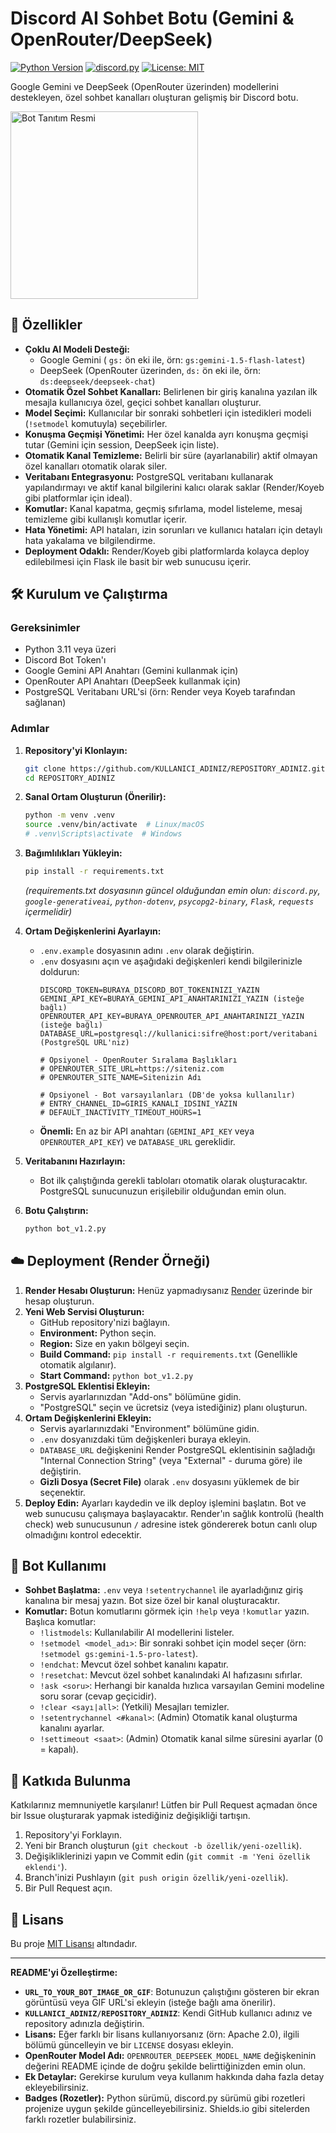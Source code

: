 # Discord AI Sohbet Botu (Gemini & OpenRouter/DeepSeek)

[![Python Version](https://img.shields.io/badge/python-3.11+-blue.svg)](https://www.python.org/downloads/)
[![discord.py](https://img.shields.io/badge/discord.py-2.5.2-7289DA.svg)](https://github.com/Rapptz/discord.py)
[![License: MIT](https://img.shields.io/badge/License-MIT-yellow.svg)](https://opensource.org/licenses/MIT) <!-- veya projenizin lisansı -->

Google Gemini ve DeepSeek (OpenRouter üzerinden) modellerini destekleyen, özel sohbet kanalları oluşturan gelişmiş bir Discord botu.

<img src="https://i.imgur.com/3ZgSW98.png" alt="Bot Tanıtım Resmi" width="300" height="300"/> <!-- İsteğe bağlı: Botun ekran görüntüsü veya GIF'i -->

## 🚀 Özellikler

*   **Çoklu AI Modeli Desteği:**
    *   Google Gemini ( `gs:` ön eki ile, örn: `gs:gemini-1.5-flash-latest`)
    *   DeepSeek (OpenRouter üzerinden, `ds:` ön eki ile, örn: `ds:deepseek/deepseek-chat`)
*   **Otomatik Özel Sohbet Kanalları:** Belirlenen bir giriş kanalına yazılan ilk mesajla kullanıcıya özel, geçici sohbet kanalları oluşturur.
*   **Model Seçimi:** Kullanıcılar bir sonraki sohbetleri için istedikleri modeli (`!setmodel` komutuyla) seçebilirler.
*   **Konuşma Geçmişi Yönetimi:** Her özel kanalda ayrı konuşma geçmişi tutar (Gemini için session, DeepSeek için liste).
*   **Otomatik Kanal Temizleme:** Belirli bir süre (ayarlanabilir) aktif olmayan özel kanalları otomatik olarak siler.
*   **Veritabanı Entegrasyonu:** PostgreSQL veritabanı kullanarak yapılandırmayı ve aktif kanal bilgilerini kalıcı olarak saklar (Render/Koyeb gibi platformlar için ideal).
*   **Komutlar:** Kanal kapatma, geçmiş sıfırlama, model listeleme, mesaj temizleme gibi kullanışlı komutlar içerir.
*   **Hata Yönetimi:** API hataları, izin sorunları ve kullanıcı hataları için detaylı hata yakalama ve bilgilendirme.
*   **Deployment Odaklı:** Render/Koyeb gibi platformlarda kolayca deploy edilebilmesi için Flask ile basit bir web sunucusu içerir.

## 🛠️ Kurulum ve Çalıştırma

### Gereksinimler

*   Python 3.11 veya üzeri
*   Discord Bot Token'ı
*   Google Gemini API Anahtarı (Gemini kullanmak için)
*   OpenRouter API Anahtarı (DeepSeek kullanmak için)
*   PostgreSQL Veritabanı URL'si (örn: Render veya Koyeb tarafından sağlanan)

### Adımlar

1.  **Repository'yi Klonlayın:**
    ```bash
    git clone https://github.com/KULLANICI_ADINIZ/REPOSITORY_ADINIZ.git
    cd REPOSITORY_ADINIZ
    ```

2.  **Sanal Ortam Oluşturun (Önerilir):**
    ```bash
    python -m venv .venv
    source .venv/bin/activate  # Linux/macOS
    # .venv\Scripts\activate  # Windows
    ```

3.  **Bağımlılıkları Yükleyin:**
    ```bash
    pip install -r requirements.txt
    ```
    *(requirements.txt dosyasının güncel olduğundan emin olun: `discord.py`, `google-generativeai`, `python-dotenv`, `psycopg2-binary`, `Flask`, `requests` içermelidir)*

4.  **Ortam Değişkenlerini Ayarlayın:**
    *   `.env.example` dosyasının adını `.env` olarak değiştirin.
    *   `.env` dosyasını açın ve aşağıdaki değişkenleri kendi bilgilerinizle doldurun:
        ```dotenv
        DISCORD_TOKEN=BURAYA_DISCORD_BOT_TOKENINIZI_YAZIN
        GEMINI_API_KEY=BURAYA_GEMINI_API_ANAHTARINIZI_YAZIN (isteğe bağlı)
        OPENROUTER_API_KEY=BURAYA_OPENROUTER_API_ANAHTARINIZI_YAZIN (isteğe bağlı)
        DATABASE_URL=postgresql://kullanici:sifre@host:port/veritabani (PostgreSQL URL'niz)

        # Opsiyonel - OpenRouter Sıralama Başlıkları
        # OPENROUTER_SITE_URL=https://siteniz.com
        # OPENROUTER_SITE_NAME=Sitenizin Adı

        # Opsiyonel - Bot varsayılanları (DB'de yoksa kullanılır)
        # ENTRY_CHANNEL_ID=GIRIS_KANALI_IDSINI_YAZIN
        # DEFAULT_INACTIVITY_TIMEOUT_HOURS=1
        ```
    *   **Önemli:** En az bir API anahtarı (`GEMINI_API_KEY` veya `OPENROUTER_API_KEY`) ve `DATABASE_URL` gereklidir.

5.  **Veritabanını Hazırlayın:**
    *   Bot ilk çalıştığında gerekli tabloları otomatik olarak oluşturacaktır. PostgreSQL sunucunuzun erişilebilir olduğundan emin olun.

6.  **Botu Çalıştırın:**
    ```bash
    python bot_v1.2.py
    ```

## ☁️ Deployment (Render Örneği)

1.  **Render Hesabı Oluşturun:** Henüz yapmadıysanız [Render](https://render.com/) üzerinde bir hesap oluşturun.
2.  **Yeni Web Servisi Oluşturun:**
    *   GitHub repository'nizi bağlayın.
    *   **Environment:** Python seçin.
    *   **Region:** Size en yakın bölgeyi seçin.
    *   **Build Command:** `pip install -r requirements.txt` (Genellikle otomatik algılanır).
    *   **Start Command:** `python bot_v1.2.py`
3.  **PostgreSQL Eklentisi Ekleyin:**
    *   Servis ayarlarınızdan "Add-ons" bölümüne gidin.
    *   "PostgreSQL" seçin ve ücretsiz (veya istediğiniz) planı oluşturun.
4.  **Ortam Değişkenlerini Ekleyin:**
    *   Servis ayarlarınızdaki "Environment" bölümüne gidin.
    *   `.env` dosyanızdaki tüm değişkenleri buraya ekleyin.
    *   `DATABASE_URL` değişkenini Render PostgreSQL eklentisinin sağladığı "Internal Connection String" (veya "External" - duruma göre) ile değiştirin.
    *   **Gizli Dosya (Secret File)** olarak `.env` dosyasını yüklemek de bir seçenektir.
5.  **Deploy Edin:** Ayarları kaydedin ve ilk deploy işlemini başlatın. Bot ve web sunucusu çalışmaya başlayacaktır. Render'ın sağlık kontrolü (health check) web sunucusunun `/` adresine istek göndererek botun canlı olup olmadığını kontrol edecektir.

## 🤖 Bot Kullanımı

*   **Sohbet Başlatma:** `.env` veya `!setentrychannel` ile ayarladığınız giriş kanalına bir mesaj yazın. Bot size özel bir kanal oluşturacaktır.
*   **Komutlar:** Botun komutlarını görmek için `!help` veya `!komutlar` yazın. Başlıca komutlar:
    *   `!listmodels`: Kullanılabilir AI modellerini listeler.
    *   `!setmodel <model_adı>`: Bir sonraki sohbet için model seçer (örn: `!setmodel gs:gemini-1.5-pro-latest`).
    *   `!endchat`: Mevcut özel sohbet kanalını kapatır.
    *   `!resetchat`: Mevcut özel sohbet kanalındaki AI hafızasını sıfırlar.
    *   `!ask <soru>`: Herhangi bir kanalda hızlıca varsayılan Gemini modeline soru sorar (cevap geçicidir).
    *   `!clear <sayı|all>`: (Yetkili) Mesajları temizler.
    *   `!setentrychannel <#kanal>`: (Admin) Otomatik kanal oluşturma kanalını ayarlar.
    *   `!settimeout <saat>`: (Admin) Otomatik kanal silme süresini ayarlar (0 = kapalı).

## 🤝 Katkıda Bulunma

Katkılarınız memnuniyetle karşılanır! Lütfen bir Pull Request açmadan önce bir Issue oluşturarak yapmak istediğiniz değişikliği tartışın.

1.  Repository'yi Forklayın.
2.  Yeni bir Branch oluşturun (`git checkout -b özellik/yeni-ozellik`).
3.  Değişikliklerinizi yapın ve Commit edin (`git commit -m 'Yeni özellik eklendi'`).
4.  Branch'inizi Pushlayın (`git push origin özellik/yeni-ozellik`).
5.  Bir Pull Request açın.

## 📜 Lisans

Bu proje [MIT Lisansı](LICENSE) <!-- veya projenizin lisans dosyasına link --> altındadır.

---

**README'yi Özelleştirme:**

*   **`URL_TO_YOUR_BOT_IMAGE_OR_GIF`**: Botunuzun çalıştığını gösteren bir ekran görüntüsü veya GIF URL'si ekleyin (isteğe bağlı ama önerilir).
*   **`KULLANICI_ADINIZ/REPOSITORY_ADINIZ`**: Kendi GitHub kullanıcı adınız ve repository adınızla değiştirin.
*   **Lisans:** Eğer farklı bir lisans kullanıyorsanız (örn: Apache 2.0), ilgili bölümü güncelleyin ve bir `LICENSE` dosyası ekleyin.
*   **OpenRouter Model Adı:** `OPENROUTER_DEEPSEEK_MODEL_NAME` değişkeninin değerini README içinde de doğru şekilde belirttiğinizden emin olun.
*   **Ek Detaylar:** Gerekirse kurulum veya kullanım hakkında daha fazla detay ekleyebilirsiniz.
*   **Badges (Rozetler):** Python sürümü, discord.py sürümü gibi rozetleri projenize uygun şekilde güncelleyebilirsiniz. Shields.io gibi sitelerden farklı rozetler bulabilirsiniz.
